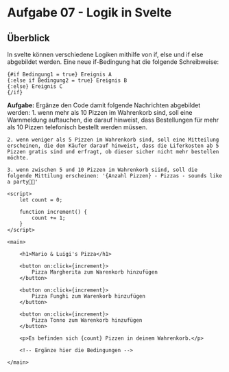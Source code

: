 # Aufgabe 07 - Logik in Svelte
## Überblick 

In svelte können verschiedene Logiken mithilfe von if, else und if else abgebildet werden. Eine neue if-Bedingung hat die folgende Schreibweise:

```svelte
{#if Bedingung1 = true} Ereignis A
{:else if Bedingung2 = true} Ereignis B
{:else} Ereignis C
{/if}
```

**Aufgabe:** Ergänze den Code damit folgende Nachrichten abgebildet werden: 
    1. wenn mehr als 10 Pizzen im Wahrenkorb sind, soll eine Warnmeldung auftauchen, die darauf hinweist, dass Bestellungen für mehr als 10 Pizzen telefonisch bestellt werden müssen.
    
    2. wenn weniger als 5 Pizzen im Wahrenkorb sind, soll eine Mitteilung erscheinen, die den Käufer darauf hinweist, dass die Liferkosten ab 5 Pizzen gratis sind und erfragt, ob dieser sicher nicht mehr bestellen möchte.
    
    3. wenn zwischen 5 und 10 Pizzen im Wahrenkorb siind, soll die folgende Mittilung erscheinen: '{Anzahl Pizzen} - Pizzas - sounds like a party🍕🥳'
    

```svelte
<script>
  	let count = 0;

	function increment() {
		count += 1;
	}
</script>

<main>

	<h1>Mario & Luigi's Pizza</h1>

	<button on:click={increment}>
		Pizza Margherita zum Warenkorb hinzufügen
	</button>

	<button on:click={increment}>
		Pizza Funghi zum Warenkorb hinzufügen
	</button>

	<button on:click={increment}>
		Pizza Tonno zum Warenkorb hinzufügen
	</button>

	<p>Es befinden sich {count} Pizzen in deinem Wahrenkorb.</p>

	<!-- Ergänze hier die Bedingungen -->

</main>
```